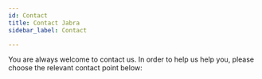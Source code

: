 ```yaml
---
id: Contact
title: Contact Jabra
sidebar_label: Contact

---
```


You are always welcome to contact us. In order to help us help you, please choose the relevant contact point below:

